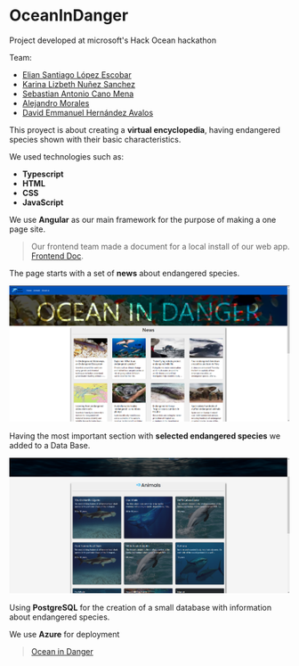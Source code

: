 # OceanInDanger
Project developed at microsoft's Hack Ocean hackathon

Team:
- [Elian Santiago López Escobar](https://github.com/ElianSanti)
- [Karina Lizbeth Nuñez Sanchez](https://github.com/KariNuSanchez)
- [Sebastian Antonio Cano Mena](https://github.com/SebastianCanoMena)
- [Alejandro Morales](https://github.com/AlejandroMorales-s)
- [David Emmanuel Hernández Avalos]()

This proyect is about creating a **virtual encyclopedia**, having endangered species shown with their basic characteristics.

We used technologies such as:

 - **Typescript**
 - **HTML**
 - **CSS**
 - **JavaScript**

We use **Angular** as our main framework for the purpose of making a one page site. 

> Our frontend team made a document for a local install of our web app. [Frontend Doc](/FrontEnd/README.md).

The page starts with a set of **news** about endangered species.

![News](/img/MicrosoftTeams-image.png)

Having the most important section with **selected endangered species** we added to a Data Base.

![EndangeredSpecies](/img/MicrosoftTeams-image-3.png)

Using **PostgreSQL** for the creation of a small database with information about endangered species.

We use **Azure** for deployment

> [Ocean in Danger](https://oceandanger.azurewebsites.net)
